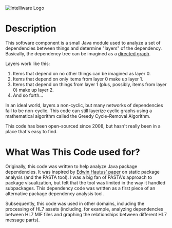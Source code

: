 ![Intelliware Logo](http://www.intelliware.com/wp-content/uploads/intelliware-logo.png "Intelliware Software Development")

# Description

This software component is a small Java module used to analyze a set of dependencies
between things and determine "layers" of the dependency. Basically, the dependency 
tree can be imagined as a [directed graph](https://en.wikipedia.org/wiki/Directed_graph).

Layers work like this: 

1. Items that depend on no other things can be imagined as layer 0.
2. Items that depend on only items from layer 0 make up layer 1.
3. Items that depend on things from layer 1 (plus, possibly, items from layer 0) make up
layer 2.
4. And so forth...

In an ideal world, layers a non-cyclic, but many networks of dependencies fail to be 
non-cyclic. This code can still layerize cyclic graphs using a mathematical algorithm 
called the Greedy Cycle-Removal Algorithm. 

This code has been open-sourced since 2008, but hasn't really been in a place that's 
easy to find.

# What Was This Code used for?

Originally, this code was written to help analyze Java package dependencies.  It was 
inspired by [Edwin Hautus' paper](http://ehautus.home.xs4all.nl/papers/PASTA.pdf) on 
static package analysis (and the PASTA tool). I was a big fan of PASTA's approach to 
package visualization, but felt that the tool was limited in the way it handled 
subpackages. This dependency code was written as a first piece of an alternative 
package dependency analysis tool.

Subsequently, this code was used in other domains, including the processing of HL7 
assets (including, for example, analyzing dependencies between HL7 MIF files and 
graphing the relationships between different HL7 message parts).


